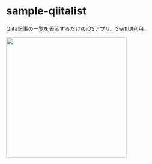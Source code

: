 # sample-qiitalist

Qiita記事の一覧を表示するだけのiOSアプリ。SwiftUI利用。

<img width=320px src="https://i.imgur.com/848CVUk.png">
